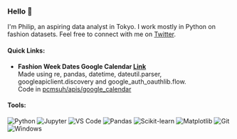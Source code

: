 ### Hello 👋

I'm Philip, an aspiring data analyst in Tokyo. I work mostly in Python on fashion datasets. Feel free to connect with me on [Twitter](https://twitter.com/pcmsuh).

#### Quick Links:

* **Fashion Week Dates Google Calendar [Link](https://calendar.google.com/calendar/u/0?cid=azk2djltcXNjYTZsYTY2ZzJxc2tzZTNucGtAZ3JvdXAuY2FsZW5kYXIuZ29vZ2xlLmNvbQ)**  
  Made using re, pandas, datetime, dateutil.parser, googleapiclient.discovery and google_auth_oauthlib.flow.  
  Code in [pcmsuh/apis/google_calendar](https://github.com/pcmsuh/apis/tree/main/google_calendar)

#### Tools:

![Python](https://img.shields.io/badge/-Python-FFFFFF?logo=python&logoColor=3776AB)
![Jupyter](https://img.shields.io/badge/-Jupyter-FFFFFF?logo=jupyter&logoColor=F37626)
![VS Code](https://img.shields.io/badge/-VSCode-FFFFFF?logo=visualstudiocode&logoColor=007ACC)
![Pandas](https://img.shields.io/badge/-Pandas-FFFFFF?logo=pandas&logoColor=150458)
![Scikit-learn](https://img.shields.io/badge/-Scikitlearn-FFFFFF?logo=scikitlearn&logoColor=F7931E)
![Matplotlib](https://img.shields.io/badge/-Matplotlib-FFFFFF)
![Git](https://img.shields.io/badge/-Git-FFFFFF?logo=git&logoColor=#F05032)
![Windows](https://img.shields.io/badge/-Windows-FFFFFF?logo=windows11&logoColor=0078D4)
